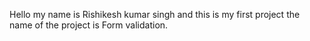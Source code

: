 Hello my name is Rishikesh kumar singh and this is my first project the name of the project is Form validation.
